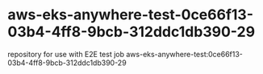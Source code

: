 # aws-eks-anywhere-test-0ce66f13-03b4-4ff8-9bcb-312ddc1db390-29
repository for use with E2E test job aws-eks-anywhere-test:0ce66f13-03b4-4ff8-9bcb-312ddc1db390-29
